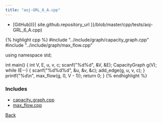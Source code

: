```yaml
---
title: "aoj-GRL_6_A.cpp"
---
```


- [GitHub]({{ site.github.repository_url }}/blob/master/cpp/tests/aoj-GRL_6_A.cpp)

{% highlight cpp %}
#include "../include/graph/capacity_graph.cpp"
#include "../include/graph/max_flow.cpp"

using namespace std;

int main() {
  int V, E, u, v, c;
  scanf("%d%d", &V, &E);
  CapacityGraph<int> g(V);
  while (E--) {
    scanf("%d%d%d", &u, &v, &c);
    add_edge(g, u, v, c);
  }
  printf("%d\n", max_flow(g, 0, V - 1));
  return 0;
}
{% endhighlight %}

### Includes

- [capacity_graph.cpp](../include/graph/capacity_graph)
- [max_flow.cpp](../include/graph/max_flow)

[Back](..)
